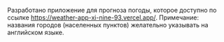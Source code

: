 Разработано приложение для прогноза погоды, которое доступно по ссылке https://weather-app-xi-nine-93.vercel.app/.
Примечание: названия городов (населенных пунктов) желательно указывать на английском языке.
